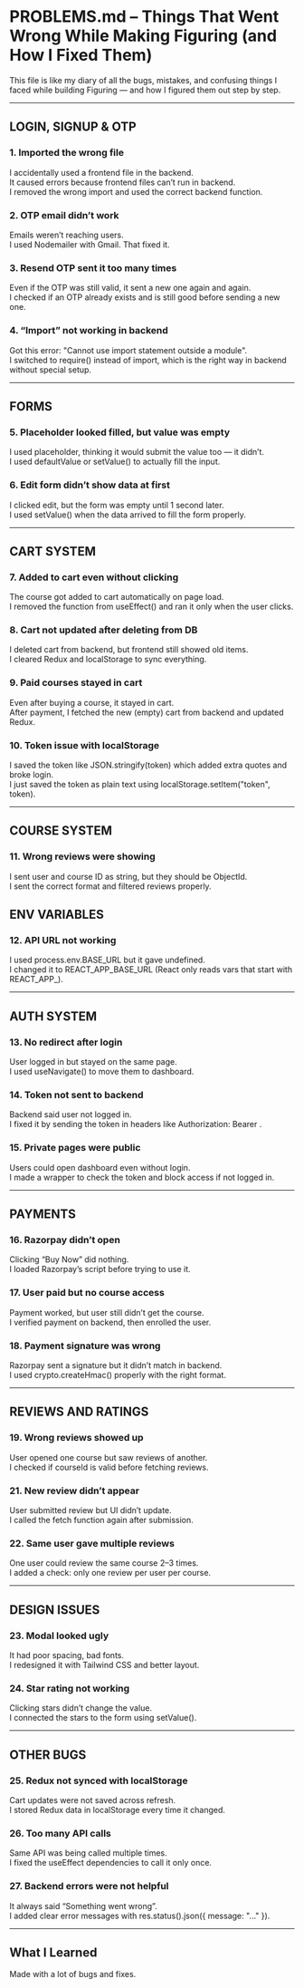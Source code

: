 # PROBLEMS.md – Things That Went Wrong While Making Figuring (and How I Fixed Them)

This file is like my diary of all the bugs, mistakes, and confusing things I faced while building Figuring — and how I figured them out step by step.

---

## LOGIN, SIGNUP & OTP

### 1. Imported the wrong file
I accidentally used a frontend file in the backend.  
It caused errors because frontend files can’t run in backend.  
I removed the wrong import and used the correct backend function.

### 2. OTP email didn’t work
Emails weren’t reaching users.  
I used Nodemailer with Gmail. That fixed it.

### 3. Resend OTP sent it too many times
Even if the OTP was still valid, it sent a new one again and again.  
I checked if an OTP already exists and is still good before sending a new one.

### 4. “Import” not working in backend
Got this error: "Cannot use import statement outside a module".  
I switched to require() instead of import, which is the right way in backend without special setup.

---

## FORMS

### 5. Placeholder looked filled, but value was empty
I used placeholder, thinking it would submit the value too — it didn’t.  
I used defaultValue or setValue() to actually fill the input.

### 6. Edit form didn’t show data at first
I clicked edit, but the form was empty until 1 second later.  
I used setValue() when the data arrived to fill the form properly.

---

## CART SYSTEM

### 7. Added to cart even without clicking
The course got added to cart automatically on page load.  
I removed the function from useEffect() and ran it only when the user clicks.

### 8. Cart not updated after deleting from DB
I deleted cart from backend, but frontend still showed old items.  
I cleared Redux and localStorage to sync everything.

### 9. Paid courses stayed in cart
Even after buying a course, it stayed in cart.  
After payment, I fetched the new (empty) cart from backend and updated Redux.

### 10. Token issue with localStorage
I saved the token like JSON.stringify(token) which added extra quotes and broke login.  
I just saved the token as plain text using localStorage.setItem("token", token).

---

## COURSE SYSTEM

### 11. Wrong reviews were showing
I sent user and course ID as string, but they should be ObjectId.  
I sent the correct format and filtered reviews properly.


## ENV VARIABLES

### 12. API URL not working
I used process.env.BASE_URL but it gave undefined.  
I changed it to REACT_APP_BASE_URL (React only reads vars that start with REACT_APP_).

---

## AUTH SYSTEM

### 13. No redirect after login
User logged in but stayed on the same page.  
I used useNavigate() to move them to dashboard.

### 14. Token not sent to backend
Backend said user not logged in.  
I fixed it by sending the token in headers like Authorization: Bearer <token>.

### 15. Private pages were public
Users could open dashboard even without login.  
I made a wrapper to check the token and block access if not logged in.

---

## PAYMENTS

### 16. Razorpay didn’t open
Clicking “Buy Now” did nothing.  
I loaded Razorpay’s script before trying to use it.

### 17. User paid but no course access
Payment worked, but user still didn’t get the course.  
I verified payment on backend, then enrolled the user.

### 18. Payment signature was wrong
Razorpay sent a signature but it didn’t match in backend.  
I used crypto.createHmac() properly with the right format.

---

## REVIEWS AND RATINGS

### 19. Wrong reviews showed up
User opened one course but saw reviews of another.  
I checked if courseId is valid before fetching reviews.

### 21. New review didn’t appear
User submitted review but UI didn’t update.  
I called the fetch function again after submission.

### 22. Same user gave multiple reviews
One user could review the same course 2–3 times.  
I added a check: only one review per user per course.

---

## DESIGN ISSUES

### 23. Modal looked ugly
It had poor spacing, bad fonts.  
I redesigned it with Tailwind CSS and better layout.

### 24. Star rating not working
Clicking stars didn’t change the value.  
I connected the stars to the form using setValue().

---

## OTHER BUGS

### 25. Redux not synced with localStorage
Cart updates were not saved across refresh.  
I stored Redux data in localStorage every time it changed.

### 26. Too many API calls
Same API was being called multiple times.  
I fixed the useEffect dependencies to call it only once.

### 27. Backend errors were not helpful
It always said “Something went wrong”.  
I added clear error messages with res.status().json({ message: "..." }).

---

## What I Learned

Made with a lot of bugs and fixes.
